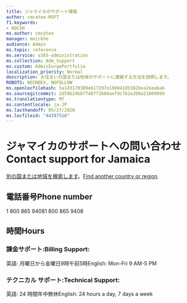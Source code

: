```yaml
---
title: ジャマイカのサポート情報
author: cmcatee-MSFT
f1.keywords:
- NOCSH
ms.author: cmcatee
manager: mnirkhe
audience: Admin
ms.topic: reference
ms.service: o365-administration
ms.collection: Adm_Support
ms.custom: AdminSurgePortfolio
localization_priority: Normal
description: お住まいの国または地域のサポートに連絡する方法を説明します。
ROBOTS: NOINDEX, NOFOLLOW
ms.openlocfilehash: 5a143170389e617297e19804185382bea2eea6ab
ms.sourcegitcommit: 2d59b24b877487f3b84aefdc7b1e200a21009999
ms.translationtype: MT
ms.contentlocale: ja-JP
ms.lasthandoff: 05/27/2020
ms.locfileid: "44397516"
---
```

# <a name="contact-support-for-jamaica"></a><span data-ttu-id="4fbda-103">ジャマイカのサポートへの問い合わせ</span><span class="sxs-lookup"><span data-stu-id="4fbda-103">Contact support for Jamaica</span></span>

<span data-ttu-id="4fbda-104">[別の国または地域を検索します](../contact-support-for-business-products.md)。</span><span class="sxs-lookup"><span data-stu-id="4fbda-104">[Find another country or region](../contact-support-for-business-products.md).</span></span>

## <a name="phone-number"></a><span data-ttu-id="4fbda-105">電話番号</span><span class="sxs-lookup"><span data-stu-id="4fbda-105">Phone number</span></span>
<span data-ttu-id="4fbda-106">1 800 865 9408</span><span class="sxs-lookup"><span data-stu-id="4fbda-106">1 800 865 9408</span></span>

## <a name="hours"></a><span data-ttu-id="4fbda-107">時間</span><span class="sxs-lookup"><span data-stu-id="4fbda-107">Hours</span></span>
### <a name="billing-support"></a><span data-ttu-id="4fbda-108">課金サポート:</span><span class="sxs-lookup"><span data-stu-id="4fbda-108">Billing Support:</span></span>

<span data-ttu-id="4fbda-109">英語: 月曜日から金曜日9時午前5時</span><span class="sxs-lookup"><span data-stu-id="4fbda-109">English: Mon-Fri 9 AM-5 PM</span></span>

### <a name="technical-support"></a><span data-ttu-id="4fbda-110">テクニカル サポート:</span><span class="sxs-lookup"><span data-stu-id="4fbda-110">Technical Support:</span></span>

<span data-ttu-id="4fbda-111">英語: 24 時間年中無休</span><span class="sxs-lookup"><span data-stu-id="4fbda-111">English: 24 hours a day, 7 days a week</span></span>
